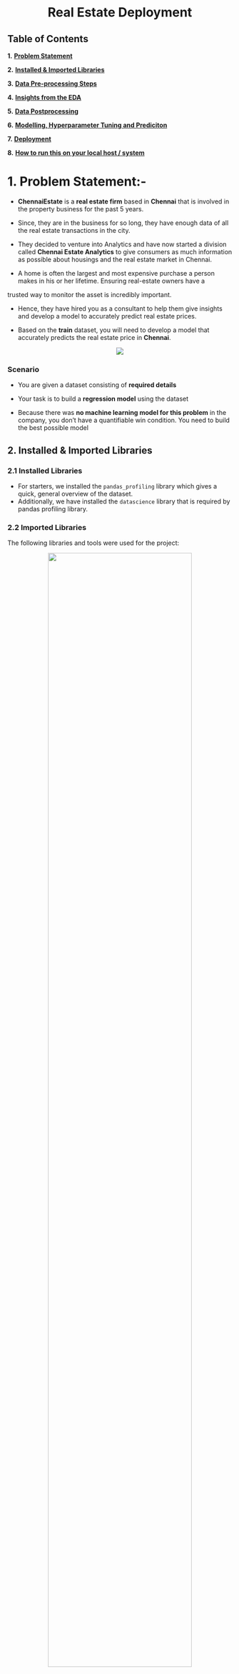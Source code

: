 
# <center>**Real Estate Deployment**</center>

## **Table of Contents**

**1.**  [**Problem Statement**](#Section1) <br>

**2.**  [**Installed & Imported Libraries**](#Section2) <br>

**3.**  [**Data Pre-processing Steps**](#Section3)<br>

**4.**  [**Insights from the EDA**](#Section4)<br>

**5.**  [**Data Postprocessing**](#Section5)<br>

**6.**  [**Modelling, Hyperparameter Tuning and Prediciton**](#Section6)<br>

**7.**  [**Deployment**](#Section7)

**8.**  [**How to run this on your local host / system**](#Section8)<br>


<a  name=Section1></a>
---
# **1. Problem Statement:-**


  

- **ChennaiEstate** is a **real estate firm** based in **Chennai** that is involved in the property business for the past 5 years.

  

- Since, they are in the business for so long, they have enough data of all the real estate transactions in the city.

  

- They decided to venture into Analytics and have now started a division called **Chennai Estate Analytics** to give consumers as much information as possible about housings and the real estate market in Chennai.

  

- A home is often the largest and most expensive purchase a person makes in his or her lifetime. Ensuring real-estate owners have a

 trusted way to monitor the asset is incredibly important.

  

- Hence, they have hired you as a consultant to help them give insights and develop a model to accurately predict real estate prices.

  

- Based on the **train** dataset, you will need to develop a model that accurately predicts the real estate price in **Chennai**.

  

<center><img  src = "https://therealdeal.com/national/wp-content/uploads/2021/03/CoreLogic-Home-Price-Reports-Highest-Growth-Since-2013.gif"></center>

  

### **Scenario**

  

- You are given a dataset consisting of **required details**

  

- Your task is to build a **regression model** using the dataset

  

- Because there was **no machine learning model for this problem** in the company, you don’t have a quantifiable win condition. You need to build the best possible model

<a  name = Section2></a>

## **2. Installed & Imported Libraries**

<a  name = Section31></a>

### **2.1 Installed Libraries**

- For starters, we installed the `pandas_profiling` library which gives a quick, general overview of the dataset.
- Additionally, we have installed the `datascience` library that is required by pandas profiling library.

<a  name = Section32></a>
### **2.2 Imported Libraries**

The following libraries and tools were used for the project:
<center><img  src="https://cdn.analyticsvidhya.com/wp-content/uploads/2020/11/Untitled-design24.png"  width=80%></center>

- **Pandas**: Importing for panel data analysis
- **Pandas Profiling**: To perform data profiling
- **Numpy**: For numerical python operations
- **Matplotlib (Pyplot)**: A popular plotting library used along with pandas
- **Seaborn**: A library, built on matplotlib, to create beautiful plots
- **Scikit Learn**: To perform all tasks realted to Machine Learning
- **Flask** : To perform operations related to REST API
- **Pycharm:** The Runtime environment for development of app.py
- **html:** To make the **render templates**




<a  name = Section3></a>

## **3. Data Pre-processing Steps**

<a  name = Section41></a>

### **3.1 Dataset Description**:

<center>


- We have **7109 Samples**  and for each of sample **19 different** properties are recorded.

  
  

| **Column Name** | **Description** |
| ------------: |:------------|
|  INT_SQFT |  The interior Sq. Ft of the property
   | N_BEDROOM | The number of Bed rooms
   | N_BATHROOM | The number of bathrooms
   | N_ROOM | Total Number of Rooms
   | QS_ROOMS | The quality score assigned for rooms based on buyer reviews
   | QS_BATHROOM | The quality score assigned for bathroom based on buyer reviews
   | QS_BEDROOM | The quality score assigned for bedroom based on buyer reviews
  | QS_OVERALL | The Overall quality score assigned for the property
   | SALE_COND | The Sale Conditio|    | BUILDTYPE | The type of building |AREA | The property in which the real estate is located
   | DIST_MAINROAD | The distance of the property to the main road
   | PARK_FACIL | Whether parking facility is available
 |    UTILITY_AVAIL | What facilities are available | 
 |STREET| Kind of the Street|
 |MZzone|Zone of the area|
|  PRT_ID | The Property Transaction ID assigned by ChennaiEstate
  | COMMIS | The Commission paid to the agent
   | SALES_PRICE | The total sale price of the property
</center>


### Observations:
- There are total  **13 numerical data-type and 8 object type data files**  recorded.
-  The mean of the **SALES_PRICE** is found to be **10894909.63919**


### **3.2 Data Cleaning**

- In this section, we **cleaned out** our data based on the information retrieved from the previous observations.

- Hence, we performed the following subtasks.

- Checking for **missing values** and manipulating them.

- Checking the **datatype**.

- Checking the  **Spelling Correction**
<a name=Section4></a>

## **4. Insights from the EDA**

<center><img  src="https://cdn-images-1.medium.com/max/1000/1*Owa2rsDG6Rwv1IM_RdsL3A.gif"></center>

- The data was **successfully studied** and hence, the **insights** were **marked down** in order to make proper **business decisions**.

- The freq of **RL** is maximum for **MZZONE**

- **Paved** type streets has been reported maximum number of times.

- **UTILITY_AVAIL** has **AllPub** recorded the maximum number of times.
<a name=Section5></a>

## **5. Data Postprocessing**

- In this section we performed the **Data Encoding**.

- Then we further genarated a few **new features**.

- Next we performed **Data Extraction**.


<a name=Section6></a>
## **6. Modelling and Hyoeroparameter Tuning and Prediciton**
<center><img  src="https://cdn.dribbble.com/users/1571442/screenshots/6356637/dribbbble_machinelearning_4x.png"></center>

- We performed modelling with most of the commonlu used **Machine Learning** models.

-  As a **Baseline** it was found that **CatBoost Regressor** was giving us the highest **r2 score** and least **overfitting**.

- We further tuned the model with **RandomSearchCV ** and found that we had a very low improvement of **0.005** in the **validation data**.

- However, still this was giiving the lowest overfitting on validation data. hence, we selected this model as the **best fit**.

- Finall , we made predicitoins with this model and found that this model was giving us an **r_2 score** of **0.99** on **unseen data** and was **generalising well**.


<a name=Section7></a>

## **7. Deployment**

- After finding the best fit we dropped the model as a **pickle file (.pkl file)**.

- Now we developed the **templates** in order to render the **form** that should take in inputs from the end user.

- Finally we connected the templates with the **app.py** file and embed the model in pickle format.

- Finally we were able to successfully make a **request** 
and get **response** through the app,py file.


<a name=Section8></a>
## **8. How to run this on your local host / system**

- Downlaod the complete repo into your local system and save it into the same **directory.**

- Install **PyCharm Community Edition** or any other **IDE** like **Spyder** into your local system and open **app.py** file in that **IDE**.

- After that run the code on the **app.py file** (If you're using Pycharm then then simply press **ctrl +F5** )

<center><img  src="https://github.com/ghoshpronay18071997/real_estate_deployed/blob/main/Photos%20for%20Deployment/Documentary.png"></center>

- Check the console you'll be getting a **link**.

- Clciking this link will open a new **browser** (typically the **default** one)

- Give in the values and click on **predict** button.

- You'll have the **results** in front of you.

<!--stackedit_data:
eyJoaXN0b3J5IjpbMTgxNjQ0ODQ5MV19
-->
